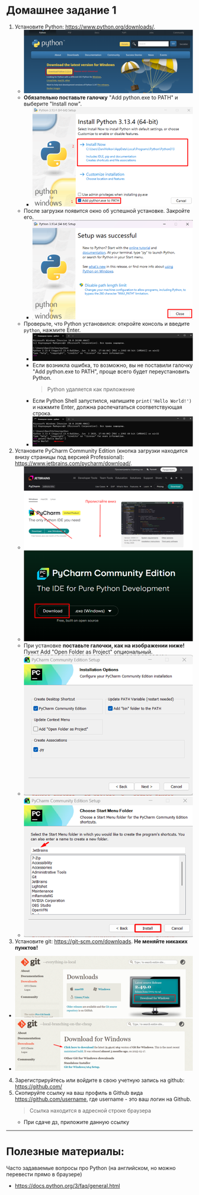 # Домашнее задание 1

1. Установите Python: https://www.python.org/downloads/.
   - ![Python download.png](images/Python-download.png)
   - **Обязательно поставьте галочку** "Add python.exe to PATH" и выберите "Install now".
     - ![Install-python.png](images/Install-python.png)
   - После загрузки появится окно об успешной установке. Закройте его.
     - ![Install-python-close.png](images/Install-python-close.png)
   - Проверьте, что Python установился: откройте консоль и введите `python`, нажмите Enter.
     - ![Command-python.png](images/Command-python.png)
     - Если возникла ошибка, то возможно, вы не поставили галочку "Add python.exe to PATH", проще всего будет переустановить Python.
       > Python удаляется как приложение
     - Если Python Shell запустился, напишите `print('Hello World!')` и нажмите Enter, должна распечататься соответствующая строка.
     - ![Command-code.png](images/Command-code.png)
2. Установите PyCharm Community Edition (кнопка загрузки находится внизу страницы под версией Professional): https://www.jetbrains.com/pycharm/download/.
   - ![PyCharm-download.png](images/PyCharm-download.png)
   - ![PyCharmCE-download.png](images/PyCharmCE-download.png)
   - При установке **поставьте галочки, как на изображении ниже!** Пункт Add "Open Folder as Project" опциональный.
   - ![PyCharm-install-1.png](images/PyCharm-install-1.png)
   - ![PyCharm-install-2.png](images/PyCharm-install-2.png)
3. Установите git: https://git-scm.com/downloads. **Не меняйте никаких пунктов!**
- ![Git-download.png](images/Git-download.png)
- ![Git-download-version.png](images/Git-download-version.png)

4. Зарегистрируйтесь или войдите в свою учетную запись на github: https://github.com/
5. Скопируйте ссылку на ваш профиль в Github вида https://github.com/username, где username - это ваш логин на Github.
    > Ссылка находится в адресной строке браузера
   - При сдаче дз, приложите данную ссылку

---

# Полезные материалы:

Часто задаваемые вопросы про Python (на английском, но можно перевести прямо в браузере)
- https://docs.python.org/3/faq/general.html

